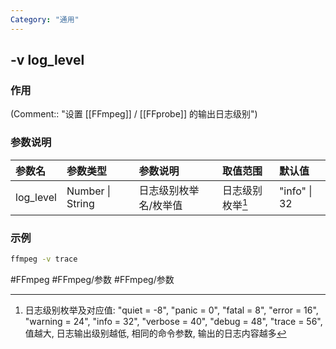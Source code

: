 ```yaml
---
Category: "通用"
---
```


## -v log_level

### 作用
(Comment:: "设置 [[FFmpeg]] / [[FFprobe]] 的输出日志级别")

### 参数说明
|参数名|参数类型|参数说明|取值范围|默认值|
|:-|:-|:-|:-|:-|
|log_level|Number \| String|日志级别枚举名/枚举值|日志级别枚举[^日志级别枚举]|"info" \| 32|


### 示例
```bash
ffmpeg -v trace
```

#FFmpeg #FFmpeg/参数 #FFmpeg/参数 

[^日志级别枚举]: 日志级别枚举及对应值: "quiet = -8", "panic = 0", "fatal = 8", "error = 16", "warning = 24", "info = 32", "verbose = 40", "debug = 48", "trace = 56", 值越大, 日志输出级别越低, 相同的命令参数, 输出的日志内容越多